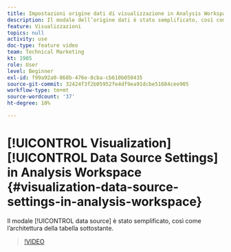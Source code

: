 ```yaml
---
title: Impostazioni origine dati di visualizzazione in Analysis Workspace
description: Il modale dell’origine dati è stato semplificato, così come l’architettura della tabella sottostante.
feature: Visualizzazioni
topics: null
activity: use
doc-type: feature video
team: Technical Marketing
kt: 1905
role: User
level: Beginner
exl-id: f99a92a0-868b-476e-8cba-cb610b050435
source-git-commit: 32424f3f2b05952fe4df9ea91dcbe51684cee905
workflow-type: tm+mt
source-wordcount: '37'
ht-degree: 10%

---
```


# [!UICONTROL Visualization] [!UICONTROL Data Source Settings] in Analysis Workspace {#visualization-data-source-settings-in-analysis-workspace}

Il modale [!UICONTROL data source] è stato semplificato, così come l’architettura della tabella sottostante.

>[!VIDEO](https://video.tv.adobe.com/v/23729/?quality=12)
